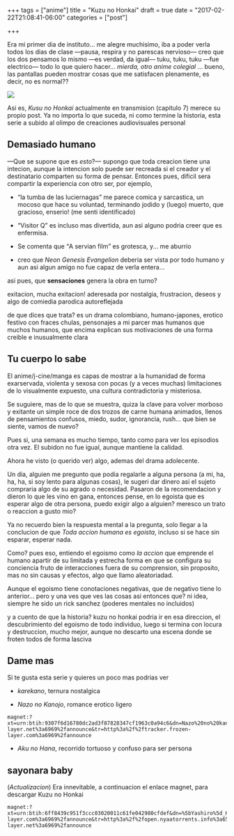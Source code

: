 +++
tags = ["anime"]
title = "Kuzu no Honkai"
draft = true
date = "2017-02-22T21:08:41-06:00"
categories = ["post"]

+++

Era mi primer dia de instituto... me alegre muchisimo, iba a poder verla todos
los dias de clase ––pausa, respira y no parescas nervioso–– creo que los dos
pensamos lo mismo ––es verdad, da igual–– tuku, tuku, tuku ––fue electrico––
todo lo que quiero hacer... *mierda, otro anime colegial* ... bueno, las
pantallas pueden mostrar cosas que me satisfacen plenamente, es decir, no es
normal??

![](../ushijima.jpg)

Asi es, *Kusu no Honkai* actualmente en transmision (capitulo 7) merece su
propio post. Ya no importa lo que suceda, ni como termine la historia, esta
serie a subido al olimpo de creaciones audiovisuales personal

## Demasiado humano

––Que se supone que es *esto*?–– supongo que toda creacion tiene una intecion,
aunque la intencion solo puede ser recreada si el creador y el destinatario
comparten su forma de pensar. Entonces pues, dificil sera compartir la
experiencia con otro ser, por ejemplo,

- <q>la tumba de las luciernagas</q> me parece comica y sarcastica, un mocoso
  que hace su voluntad, terminando jodido y (luego) muerto, que gracioso,
  enserio! (me senti identificado)

- <Q>Visitor Q</q> es incluso mas divertida, aun asi alguno podria creer que es
  enfermisa.

- Se comenta que <q>A servian film</q> es grotesca, y... me aburrio

- creo que *Neon Genesis Evangelion* deberia ser vista por todo humano y aun asi
  algun amigo no fue capaz de verla entera...


asi pues, que **sensaciones** genera la obra en turno?

exitacion, mucha exitacion! aderesada por nostalgia, frustracion,
deseos y algo de comiedia parodica autoreflejada

de que dices que trata? es un drama colombiano, humano-japones, erotico festivo
con fraces chulas, pensonajes a mi parcer mas humanos que muchos humanos, que
encima explican sus motivaciones de una forma creible e inusualmente clara

## Tu cuerpo lo sabe

El anime/j-cine/manga es capas de mostrar a la humanidad de forma exarservada,
violenta y sexosa con pocas (y a veces muchas) limitaciones de lo visualmente
expuesto, una cultura contradictoria y misteriosa.

Se suguiere, mas de lo que se muestra, quiza la clave para volver morboso y
exitante un simple roce de dos trozos de carne humana animados, llenos de
pensamientos confusos, miedo, sudor, ignorancia, rush... que bien se siente,
vamos de nuevo?

Pues si, una semana es mucho tiempo, tanto como para ver los episodios otra
vez. El subidon no fue igual, aunque mantiene la calidad.

Ahora he visto (o querido ver) algo, ademas del drama adolecente.

Un dia, alguien me pregunto que podia regalarle a alguna persona (a mi, ha, ha,
ha, si soy lento para algunas cosas), le sugeri dar dinero asi el sujeto
compraria algo de su agrado o necesidad. Pasaron de la recomendacion y dieron lo
que les vino en gana, entonces pense, en lo egoista que es esperar algo de otra
persona, puedo exigir algo a alguien? meresco un trato o reaccion a gusto mio?

Ya no recuerdo bien la respuesta mental a la pregunta, solo llegar a la
conclucion de que *Toda accion humana es egoista*, incluso si se hace sin
esparar, esperar nada.

Como? pues eso, entiendo el egoismo como *la accion* que emprende el humano
apartir de su limitada y estrecha forma en que se configura su conciencia fruto
de interacciones fuera de su comprension, sin proposito, mas no sin causas y
efectos, algo que llamo aleatoriadad.

Aunque el egoismo tiene conotaciones negativas, que de negativo tiene lo
anterior... pero y una ves que ves las cosas asi entonces que? ni idea, siempre
he sido un rick sanchez (poderes mentales no incluidos)

y a cuento de que la historia? kuzu no honkai podria ir en esa direccion, el
descubrimiento del egoismo de todo individuo, luego si termina con locura y
destruccion, mucho mejor, aunque no descarto una escena donde se froten todos de
forma lasciva

## Dame mas

Si te gusta esta serie y quieres un poco mas podrias ver

- *karekano*, ternura nostalgica

- *Nazo no Kanojo*, romance erotico ligero

```
magnet:?xt=urn:btih:9307f6d16780dc2ad3f87828347cf1963c0a94c6&dn=Nazo%20no%20kanojo%20X&tr=http%3a%2f%2ftracker.frozen-layer.net%3a6969%2fannounce&tr=http%3a%2f%2ftracker.frozen-layer.com%3a6969%2fannounce
```

- *Aku no Hana*, recorrido tortuoso y confuso para ser persona


## sayonara baby

(*Actualizacion*) Era innevitable, a continuacion el enlace magnet, para descargar Kuzu no Honkai


```
magnet:?xt=urn:btih:6ff8439c951f3ccc03020011c61fe042980cfdef&dn=%5bYashiro%5d_Kuzu_no_Honkai_%5bHDTV%5d&tr=http%3a%2f%2ftracker.frozen-layer.com%3a6969%2fannounce&tr=http%3a%2f%2fopen.nyaatorrents.info%3a6544%2fannounce&tr=http%3a%2f%2ftracker.frozen-layer.net%3a6969%2fannounce
```
